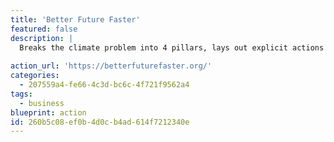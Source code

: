 ```yaml
---
title: 'Better Future Faster'
featured: false
description: |
  Breaks the climate problem into 4 pillars, lays out explicit actions required for each and allows businesses and policy makers to commit to these actions.
  
action_url: 'https://betterfuturefaster.org/'
categories:
  - 207559a4-fe66-4c3d-bc6c-4f721f9562a4
tags:
  - business
blueprint: action
id: 260b5c08-ef0b-4d0c-b4ad-614f7212340e
---
```

